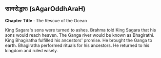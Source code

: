 ## सागरोद्धारः (sAgarOddhAraH)
**Chapter Title** : The Rescue of the Ocean

King Sagara's sons were turned to ashes. Brahma told King Sagara that his sons would reach heaven. The Ganga river would be known as Bhagirathi. King Bhagiratha fulfilled his ancestors' promise. He brought the Ganga to earth. Bhagiratha performed rituals for his ancestors. He returned to his kingdom and ruled wisely.